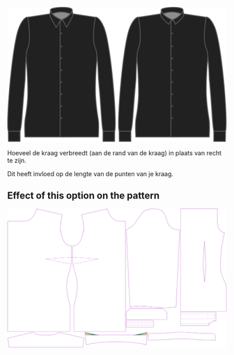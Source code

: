 ![Spreiding kraag](collarflare.svg)

Hoeveel de kraag verbreedt (aan de rand van de kraag) in plaats van recht te zijn.

<Note>

Dit heeft invloed op de lengte van de punten van je kraag.

</Note>

## Effect of this option on the pattern
![This image shows the effect of this option by superimposing several variants that have a different value for this option](simone_collarflare_sample.svg "Effect of this option on the pattern")